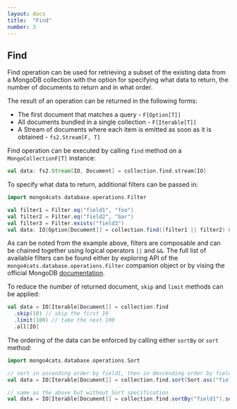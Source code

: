 ```yaml
---
layout: docs
title:  "Find"
number: 3
---
```


## Find

Find operation can be used for retrieving a subset of the existing data from a MongoDB collection 
with the option for specifying what data to return, the number of documents to return and in what order. 

The result of an operation can be returned in the following forms:
* The first document that matches a query - `F[Option[T]]`
* All documents bundled in a single collection - `F[Iterable[T]]`
* A Stream of documents where each item is emitted as soon as it is obtained - `fs2.Stream[F, T]`

Find operation can be executed by calling `find` method on a `MongoCollectionF[T]` instance:
```scala
val data: fs2.Stream[IO, Document] = collection.find.stream[IO]
```
To specify what data to return, additional filters can be passed in:
```scala
import mongo4cats.database.operations.Filter

val filter1 = Filter.eq("field1", "foo")
val filter2 = Filter.eq("field2", "bar")
val filter3 = Filter.exists("field3")
val data: IO[Option[Document]] = collection.find((filter1 || filter2) && filter2).first[IO]
```
As can be noted from the example above, filters are composable and can be chained together using logical operators `||` and `&&`.
The full list of available filters can be found either by exploring API of the `mongo4cats.database.operations.Filter` companion object or by vising the official MongoDB [documentation](https://docs.mongodb.com/drivers/java/sync/current/fundamentals/builders/filters/).

To reduce the number of returned document, `skip` and `limit` methods can be applied:
```scala
val data = IO[Iterable[Document]] = collection.find
  .skip(10) // skip the first 10 
  .limit(100) // take the next 100
  .all[IO]
```

The ordering of the data can be enforced by calling either `sortBy` or `sort` method:
```scala
import mongo4cats.database.operations.Sort

// sort in ascending order by field1, then in descending order by field2
val data = IO[Iterable[Document]] = collection.find.sort(Sort.asc("field1").desc("field2")).all[IO]

// same as the above but without Sort specification
val data = IO[Iterable[Document]] = collection.find.sortBy("field1").sortByDesc("field2").all[IO]
```